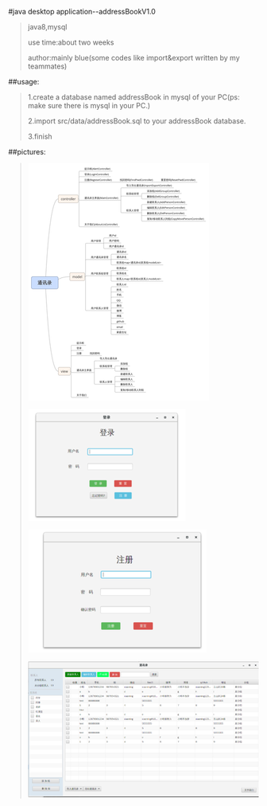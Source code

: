 #java desktop application--addressBookV1.0

>java8,mysql
>
>use time:about two weeks
>
>author:mainly blue(some codes like import&export written by my teammates)
>
##usage:
>
>    1.create a database named addressBook in mysql of your PC(ps: make sure there is mysql in your PC.)
>
>    2.import src/data/addressBook.sql to your addressBook database.
>
>    3.finish
>
##pictures:
>
>    ![architecture](/pictures/architecture.png)
>
>    ![login](/pictures/login.png)
>
>    ![register](/pictures/register.png)
>
>    ![main](/pictures/main.png)
